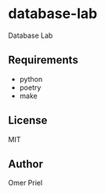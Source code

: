 # database-lab

Database Lab

## Requirements

- python
- poetry
- make

## License

MIT

## Author

Omer Priel

